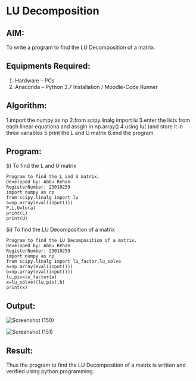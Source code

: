 # LU Decomposition 

## AIM:
To write a program to find the LU Decomposition of a matrix.

## Equipments Required:
1. Hardware – PCs
2. Anaconda – Python 3.7 Installation / Moodle-Code Runner

## Algorithm:
1.import the numpy as np
2.from scipy.linalg import lu
3.enter the lists from each linear equationa and assgin in np.array()
4.using lu( )and store it in three variables
5.print the L and U matrix
6.end the program

## Program:
(i) To find the L and U matrix
```
Program to find the L and U matrix.
Developed by: Abbu Rehan
RegisterNumber: 23010259
import numpy as np
from scipy.linalg import lu
a=np.array(eval(input()))
P,L,U=lu(a)
print(L)
print(U)
```
(ii) To find the LU Decomposition of a matrix
```
Program to find the LU Decomposition of a matrix.
Developed by: Abbu Rehan
RegisterNumber: 23010259
import numpy as np
from scipy.linalg import lu_factor,lu_solve
a=np.array(eval(input()))
b=np.array(eval(input()))
lu,piv=lu_factor(a)
x=lu_solve((lu,piv),b)
print(x)
```

## Output:
![Screenshot (150)](https://github.com/Abburehan/LU-Decomposition/assets/138849336/158dedd7-204e-4887-92dd-13d10539bda1)

![Screenshot (151)](https://github.com/Abburehan/LU-Decomposition/assets/138849336/0c51b38d-43fb-4877-9fc4-88b66fdffdde)
## Result:
Thus the program to find the LU Decomposition of a matrix is written and verified using python programming.

